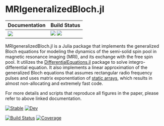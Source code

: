 # MRIgeneralizedBloch.jl


| **Documentation**         | **Build Status**                                                      |
|:------------------------- |:--------------------------------------------------------------------- |
| [![][docs-img]][docs-url] | [![][gh-actions-img]][gh-actions-url] [![][codecov-img]][codecov-url] |

MRIgeneralizedBloch.jl is a Julia package that implements the generalized Bloch equations for modeling the dynamics of the semi-solid spin pool in magnetic resonance imaging (MRI), and its exchange with the free spin pool. It utilizes the [DifferentialEquations.jl](https://diffeq.sciml.ai/stable/) package to solve integro-differential equation. It also implements a linear approximation of the generalized Bloch equations that assumes rectangular radio frequency pulses and uses matrix exponentiation of [static arrays](https://github.com/JuliaArrays/StaticArrays.jl), which results in almost non-allocating and extremely fast code. 

For more details and scripts that reproduce all figures in the paper, please refer to above linked documentation. 


[![Stable](https://img.shields.io/badge/docs-stable-blue.svg)](https://JakobAsslaender.github.io/MRIgeneralizedBloch.jl/stable)
 [![Dev](https://img.shields.io/badge/docs-dev-blue.svg)](https://JakobAsslaender.github.io/MRIgeneralizedBloch.jl/dev)
 
[![Build Status](https://github.com/JakobAsslaender/MRIgeneralizedBloch.jl/workflows/CI/badge.svg)](https://github.com/JakobAsslaender/MRIgeneralizedBloch.jl/actions)
[![Coverage](https://codecov.io/gh/JakobAsslaender/MRIgeneralizedBloch.jl/branch/master/graph/badge.svg)](https://codecov.io/gh/JakobAsslaender/MRIgeneralizedBloch.jl)


[docs-img]: https://img.shields.io/badge/docs-latest%20release-blue.svg
[docs-url]: https://JakobAsslaender.github.io/MRIgeneralizedBloch.jl/dev

[gh-actions-img]: https://github.com/JakobAsslaender/MRIgeneralizedBloch.jl/workflows/CI/badge.svg
[gh-actions-url]: https://github.com/JakobAsslaender/MRIgeneralizedBloch.jl/actions

[codecov-img]: https://codecov.io/gh/JakobAsslaender/MRIgeneralizedBloch.jl/branch/master/graph/badge.svg
[codecov-url]: https://codecov.io/gh/JakobAsslaender/MRIgeneralizedBloch.jl